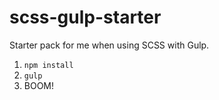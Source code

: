 # scss-gulp-starter

Starter pack for me when using SCSS with Gulp.

1. `npm install`
2. `gulp`
3. BOOM!
